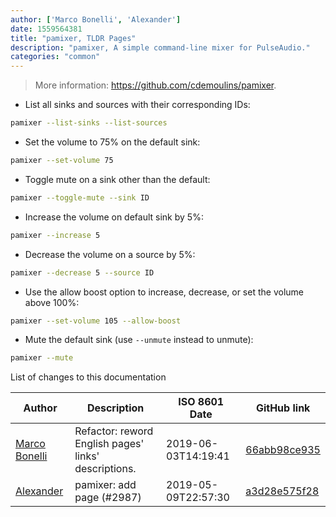```yaml
---
author: ['Marco Bonelli', 'Alexander']
date: 1559564381
title: "pamixer, TLDR Pages"
description: "pamixer, A simple command-line mixer for PulseAudio."
categories: "common"
---
```

> More information: <https://github.com/cdemoulins/pamixer>.

- List all sinks and sources with their corresponding IDs:

```bash
pamixer --list-sinks --list-sources
```

- Set the volume to 75% on the default sink:

```bash
pamixer --set-volume 75
```

- Toggle mute on a sink other than the default:

```bash
pamixer --toggle-mute --sink ID
```

- Increase the volume on default sink by 5%:

```bash
pamixer --increase 5
```

- Decrease the volume on a source by 5%:

```bash
pamixer --decrease 5 --source ID
```

- Use the allow boost option to increase, decrease, or set the volume above 100%:

```bash
pamixer --set-volume 105 --allow-boost
```

- Mute the default sink (use `--unmute` instead to unmute):

```bash
pamixer --mute
```
List of changes to this documentation


Author | Description | ISO 8601 Date | GitHub link
------|-----|-----|-----
[Marco Bonelli](mailto:marco@mebeim.net) | Refactor: reword English pages' links' descriptions. | 2019-06-03T14:19:41 | [66abb98ce935](https://github.com/tldr-pages/tldr/commit/66abb98ce935c0f4516bf30c4d6da72180d5a3ab)
[Alexander](mailto:2683344+terminalnode@users.noreply.github.com) | pamixer: add page (#2987) | 2019-05-09T22:57:30 | [a3d28e575f28](https://github.com/tldr-pages/tldr/commit/a3d28e575f28909dfe70aad98311be643f4f6a0f)

